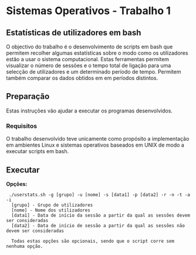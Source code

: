 # Sistemas Operativos - Trabalho 1

## Estatísticas de utilizadores em bash

O objectivo do trabalho é o desenvolvimento de scripts em bash que permitem recolher algumas estatísticas sobre o modo como os utilizadores estão a usar o sistema computacional. Estas ferramentas permitem visualizar o número de sessões e o tempo total de ligação para uma selecção de utilizadores e um determinado período de tempo. Permitem também comparar os dados obtidos em em períodos distintos.

##  Preparação
Estas instruções vão ajudar a executar os programas desenvolvidos.

### Requisitos
O trabalho desenvolvido teve unicamente como propósito a implementação em ambientes Linux e sistemas operativos baseados em UNIX de modo a executar scripts em bash.  

## Executar

**Opções:**
```
 ./userstats.sh -g [grupo] -u [nome] -s [data1] -p [data2] -r -n -t -a -i
  [grupo] - Grupo de utilizadores
  [nome] - Nome dos utilizadores
  [data1] - Data de início da sessão a partir da qual as sessões devem ser consideradas
  [data2] - Data de início de sessão a partir da qual as sessões não devem ser consideradas
  
  Todas estas opções são opcionais, sendo que o script corre sem nenhuma opção.

```




